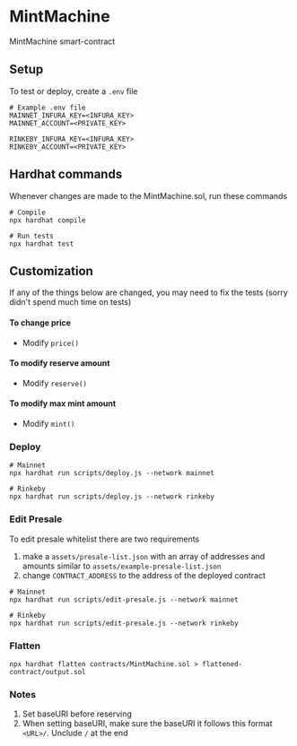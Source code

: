# MintMachine
MintMachine smart-contract

## Setup
To test or deploy, create a `.env` file

```
# Example .env file
MAINNET_INFURA_KEY=<INFURA_KEY>
MAINNET_ACCOUNT=<PRIVATE_KEY>

RINKEBY_INFURA_KEY=<INFURA_KEY>
RINKEBY_ACCOUNT=<PRIVATE_KEY>
```

## Hardhat commands
Whenever changes are made to the MintMachine.sol, run these commands

```
# Compile
npx hardhat compile

# Run tests
npx hardhat test
```

## Customization
If any of the things below are changed, you may need to fix the tests (sorry didn't spend much time on tests)

#### To change price
* Modify `price()`

#### To modify reserve amount
* Modify `reserve()`

#### To modify max mint amount
* Modify `mint()`

### Deploy
```
# Mainnet 
npx hardhat run scripts/deploy.js --network mainnet

# Rinkeby
npx hardhat run scripts/deploy.js --network rinkeby
```

### Edit Presale
To edit presale whitelist there are two requirements 
1) make a `assets/presale-list.json` with an array of addresses and amounts similar to `assets/example-presale-list.json`
2) change `CONTRACT_ADDRESS` to the address of the deployed contract

```
# Mainnet 
npx hardhat run scripts/edit-presale.js --network mainnet

# Rinkeby
npx hardhat run scripts/edit-presale.js --network rinkeby
```

### Flatten
```
npx hardhat flatten contracts/MintMachine.sol > flattened-contract/output.sol
```

### Notes
1) Set baseURI before reserving
2) When setting baseURI, make sure the baseURI it follows this format `<URL>/`. Unclude `/` at the end
